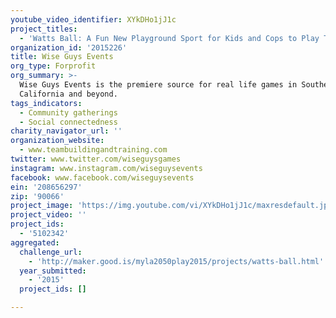 ```yaml
---
youtube_video_identifier: XYkDHo1jJ1c
project_titles:
  - 'Watts Ball: A Fun New Playground Sport for Kids and Cops to Play Together'
organization_id: '2015226'
title: Wise Guys Events
org_type: Forprofit
org_summary: >-
  Wise Guys Events is the premiere source for real life games in Southern
  California and beyond.
tags_indicators:
  - Community gatherings
  - Social connectedness
charity_navigator_url: ''
organization_website:
  - www.teambuildingandtraining.com
twitter: www.twitter.com/wiseguysgames
instagram: www.instagram.com/wiseguysevents
facebook: www.facebook.com/wiseguysevents
ein: '208656297'
zip: '90066'
project_image: 'https://img.youtube.com/vi/XYkDHo1jJ1c/maxresdefault.jpg'
project_video: ''
project_ids:
  - '5102342'
aggregated:
  challenge_url:
    - 'http://maker.good.is/myla2050play2015/projects/watts-ball.html'
  year_submitted:
    - '2015'
  project_ids: []

---
```

